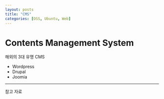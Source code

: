 ```yaml
---
layout: posts
title: "CMS"
categories: [OSS, Ubuntu, Web]
---
```

# Contents Management System

해외의 3대 유명 CMS
- Wordpress
- Drupal
- Joomia

---
참고 자료
```

```
